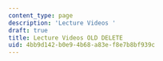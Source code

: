 ```yaml
---
content_type: page
description: 'Lecture Videos '
draft: true
title: Lecture Videos OLD DELETE
uid: 4bb9d142-b0e9-4b68-a83e-f8e7b8bf939c
---
```

